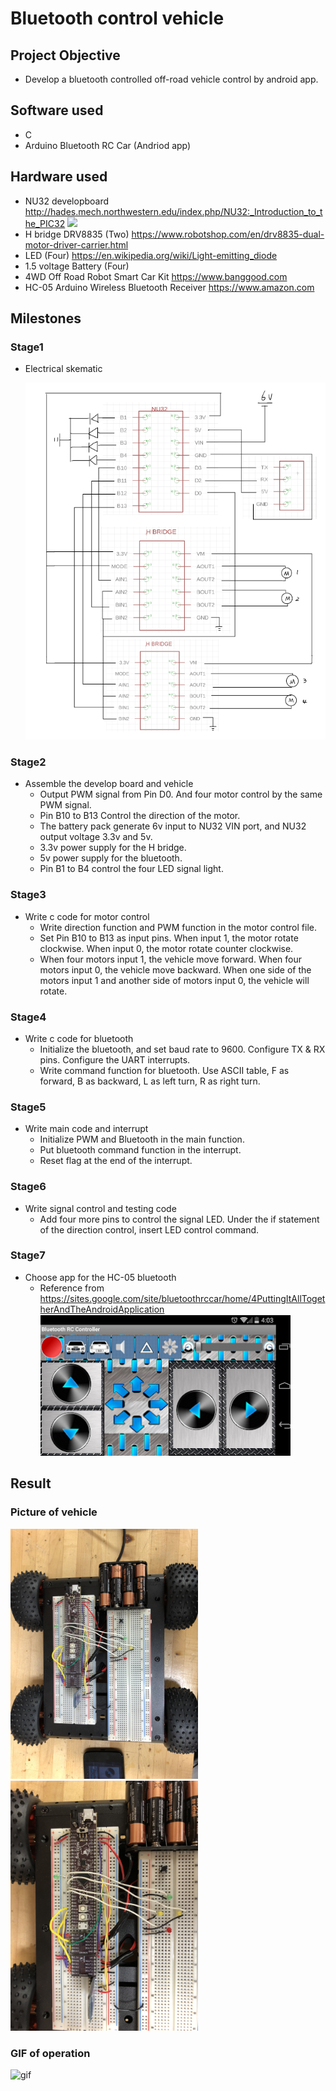 # Bluetooth control vehicle

## Project Objective
* Develop a bluetooth controlled off-road vehicle control by android app.  
## Software used 
* C
* Arduino Bluetooth RC Car (Andriod app)
## Hardware used
* NU32 developboard 
  http://hades.mech.northwestern.edu/index.php/NU32:_Introduction_to_the_PIC32
  <img src="http://hades.mech.northwestern.edu/images/c/c6/NU32_Nov2015.jpg" width="500">
* H bridge DRV8835 (Two)
  https://www.robotshop.com/en/drv8835-dual-motor-driver-carrier.html
* LED (Four)
  https://en.wikipedia.org/wiki/Light-emitting_diode
* 1.5 voltage Battery (Four)
* 4WD Off Road Robot Smart Car Kit
  https://www.banggood.com
* HC-05 Arduino Wireless Bluetooth Receiver 
  https://www.amazon.com
## Milestones
### Stage1 
* Electrical skematic 

  <img src="https://github.com/szhan151/ME499/blob/master/source/schemetic.png" width="500">
### Stage2
* Assemble the develop board and vehicle 
  * Output PWM signal from Pin D0. And four motor control by the same PWM signal.
  * Pin B10 to B13 Control the direction of the motor.
  * The battery pack generate 6v input to NU32 VIN port, and NU32 output voltage 3.3v and 5v.
  * 3.3v power supply for the H bridge.
  * 5v power supply for the bluetooth.
  * Pin B1 to B4 control the four LED signal light.
### Stage3
* Write c code for motor control
  * Write direction function and PWM function in the motor control file. 
  * Set Pin B10 to B13 as input pins. When input 1, the motor rotate clockwise. When input 0, the motor rotate counter clockwise. 
  * When four motors input 1, the vehicle move forward. When four motors input 0, the vehicle move backward. When one side of the motors     input 1 and another side of motors input 0, the vehicle will rotate. 
### Stage4
* Write c code for bluetooth 
  * Initialize the bluetooth, and set baud rate to 9600. Configure TX & RX pins. Configure the UART interrupts.
  * Write command function for bluetooth. Use ASCII table, F as forward, B as backward, L as left turn, R as right turn.
### Stage5
* Write main code and interrupt
  * Initialize PWM and Bluetooth in the main function.
  * Put bluetooth command function in the interrupt.
  * Reset flag at the end of the interrupt. 
### Stage6 
* Write signal control and testing code
  * Add four more pins to control the signal LED. Under the if statement of the direction control, insert LED control command. 
### Stage7 
* Choose app for the HC-05 bluetooth
  * Reference from https://sites.google.com/site/bluetoothrccar/home/4PuttingItAllTogetherAndTheAndroidApplication
       <img src="https://github.com/szhan151/ME499/blob/master/source/control_panal.png" width="400">
## Result
### Picture of vehicle
   <img src="https://github.com/szhan151/ME499/blob/master/source/IMG_2404.JPG" width="300"><img src="https://github.com/szhan151/ME499/blob/master/source/IMG_2405.JPG" width="300">

### GIF of operation
![gif](https://github.com/szhan151/ME499/blob/master/source/demo.gif)
